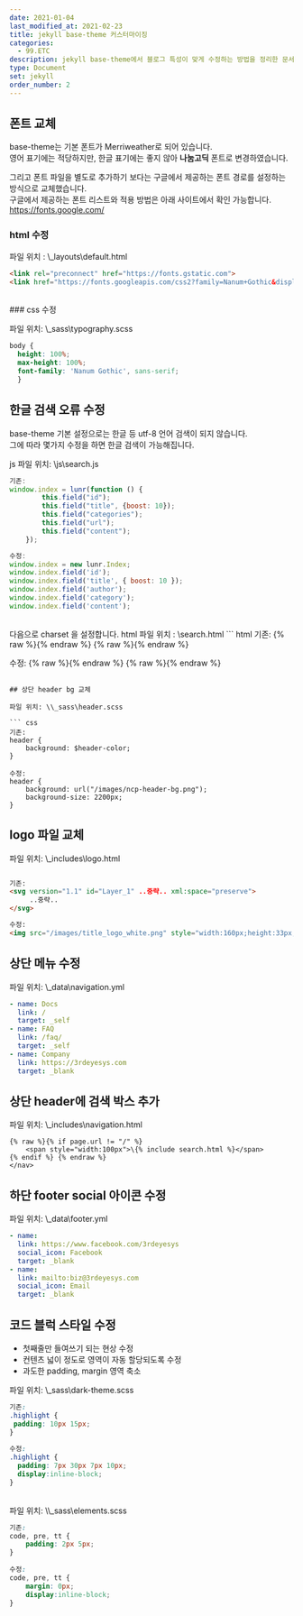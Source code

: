 ```yaml
---
date: 2021-01-04
last_modified_at: 2021-02-23
title: jekyll base-theme 커스터마이징
categories:
  - 99.ETC
description: jekyll base-theme에서 블로그 특성이 맞게 수정하는 방법을 정리한 문서입니다.
type: Document
set: jekyll
order_number: 2
---
```


## 폰트 교체
base-theme는 기본 폰트가 Merriweather로 되어 있습니다.  
영어 표기에는 적당하지만, 한글 표기에는 좋지 않아 **나눔고딕** 폰트로 변경하였습니다.

그리고 폰트 파일을 별도로 추가하기 보다는 구글에서 제공하는 폰트 경로를 설정하는 방식으로 교체했습니다.  
구글에서 제공하는 폰트 리스트와 적용 방법은 아래 사이트에서 확인 가능합니다.
<a href="https://fonts.google.com/" target="_blank" style="word-break:break-all;">https://fonts.google.com/</a>


### html 수정

파일 위치 : \\_layouts\default.html
``` html
<link rel="preconnect" href="https://fonts.gstatic.com">
<link href="https://fonts.googleapis.com/css2?family=Nanum+Gothic&display=swap" rel="stylesheet"> 
```
<br>
### css 수정

파일 위치: \\_sass\typography.scss
``` css
body {
  height: 100%;
  max-height: 100%;
  font-family: 'Nanum Gothic', sans-serif;
  }
``` 

## 한글 검색 오류 수정
base-theme 기본 설정으로는 한글 등 utf-8 언어 검색이 되지 않습니다.  
그에 따라 몇가지 수정을 하면 한글 검색이 가능해집니다.

js 파일 위치: \js\search.js

``` js
기존:
window.index = lunr(function () {
		this.field("id");
		this.field("title", {boost: 10});
		this.field("categories");
		this.field("url");
		this.field("content");
	});

수정: 
window.index = new lunr.Index;
window.index.field('id');
window.index.field('title', { boost: 10 });
window.index.field('author');
window.index.field('category');
window.index.field('content');
```
<br>
다음으로 charset 을 설정합니다.  
html 파일 위치 : \search.html
``` html
기존: 
{% raw %}<script src="{{ site.baseurl }}/js/lunr.min.js"></script>{% endraw %}
{% raw %}<script src="{{ site.baseurl }}/js/search.js"></script>{% endraw %}

수정: 
{% raw %}<script src="{{ site.baseurl }}/js/lunr.min.js" charset="utf-8"></script>{% endraw %}
{% raw %}<script src="{{ site.baseurl }}/js/search.js" charset="utf-8"></script>{% endraw %}
```

## 상단 header bg 교체

파일 위치: \\_sass\header.scss

``` css
기존:
header {
	background: $header-color;
}

수정: 
header {
	background: url("/images/ncp-header-bg.png");
	background-size: 2200px;
}
```

## logo 파일 교체

파일 위치: \\_includes\logo.html

``` html

기존:
<svg version="1.1" id="Layer_1" ..중략.. xml:space="preserve">
	 ..중략..
</svg>

수정:
<img src="/images/title_logo_white.png" style="width:160px;height:33px;margin-top:5px">
```

## 상단 메뉴 수정

파일 위치: \\_data\navigation.yml

``` yml
- name: Docs
  link: /
  target: _self
- name: FAQ
  link: /faq/
  target: _self
- name: Company
  link: https://3rdeyesys.com
  target: _blank
```

## 상단 header에 검색 박스 추가

파일 위치: \\_includes\navigation.html

``` liquid
{% raw %}{% if page.url != "/" %}
	<span style="width:100px">\{% include search.html %}</span>
{% endif %}	{% endraw %}
</nav>
```

## 하단 footer social 아이콘 수정

파일 위치: \\_data\footer.yml

``` yml
- name:
  link: https://www.facebook.com/3rdeyesys
  social_icon: Facebook
  target: _blank
- name:
  link: mailto:biz@3rdeyesys.com
  social_icon: Email
  target: _blank
```


## 코드 블럭 스타일 수정
- 첫째줄만 들여쓰기 되는 현상 수정
- 컨텐츠 넓이 정도로 영역이 자동 할당되도록 수정
- 과도한 padding, margin 영역 축소

파일 위치: \\_sass\dark-theme.scss

``` css
기존:
.highlight { 
 padding: 10px 15px;
}
 
수정: 
.highlight { 
  padding: 7px 30px 7px 10px;
  display:inline-block;
}
```
<br />
파일 위치: \\_sass\elements.scss

``` css
기존:
code, pre, tt {	
	padding: 2px 5px;
}
 
수정: 
code, pre, tt {	
	margin: 0px;
	display:inline-block;
}
```
